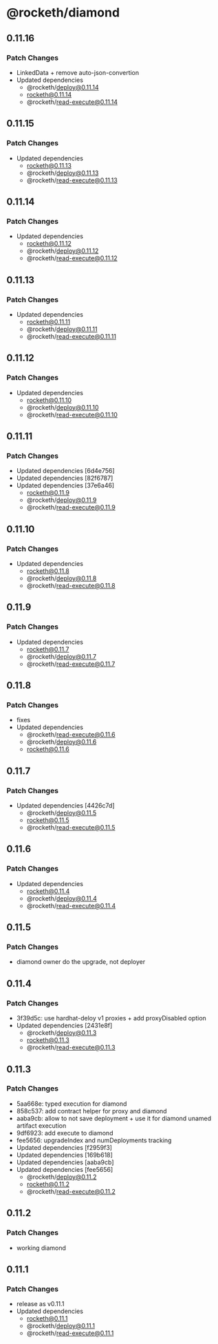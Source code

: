 # @rocketh/diamond

## 0.11.16

### Patch Changes

- LinkedData + remove auto-json-convertion
- Updated dependencies
  - @rocketh/deploy@0.11.14
  - rocketh@0.11.14
  - @rocketh/read-execute@0.11.14

## 0.11.15

### Patch Changes

- Updated dependencies
  - rocketh@0.11.13
  - @rocketh/deploy@0.11.13
  - @rocketh/read-execute@0.11.13

## 0.11.14

### Patch Changes

- Updated dependencies
  - rocketh@0.11.12
  - @rocketh/deploy@0.11.12
  - @rocketh/read-execute@0.11.12

## 0.11.13

### Patch Changes

- Updated dependencies
  - rocketh@0.11.11
  - @rocketh/deploy@0.11.11
  - @rocketh/read-execute@0.11.11

## 0.11.12

### Patch Changes

- Updated dependencies
  - rocketh@0.11.10
  - @rocketh/deploy@0.11.10
  - @rocketh/read-execute@0.11.10

## 0.11.11

### Patch Changes

- Updated dependencies [6d4e756]
- Updated dependencies [82f6787]
- Updated dependencies [37e6a46]
  - rocketh@0.11.9
  - @rocketh/deploy@0.11.9
  - @rocketh/read-execute@0.11.9

## 0.11.10

### Patch Changes

- Updated dependencies
  - rocketh@0.11.8
  - @rocketh/deploy@0.11.8
  - @rocketh/read-execute@0.11.8

## 0.11.9

### Patch Changes

- Updated dependencies
  - rocketh@0.11.7
  - @rocketh/deploy@0.11.7
  - @rocketh/read-execute@0.11.7

## 0.11.8

### Patch Changes

- fixes
- Updated dependencies
  - @rocketh/read-execute@0.11.6
  - @rocketh/deploy@0.11.6
  - rocketh@0.11.6

## 0.11.7

### Patch Changes

- Updated dependencies [4426c7d]
  - @rocketh/deploy@0.11.5
  - rocketh@0.11.5
  - @rocketh/read-execute@0.11.5

## 0.11.6

### Patch Changes

- Updated dependencies
  - rocketh@0.11.4
  - @rocketh/deploy@0.11.4
  - @rocketh/read-execute@0.11.4

## 0.11.5

### Patch Changes

- diamond owner do the upgrade, not deployer

## 0.11.4

### Patch Changes

- 3f39d5c: use hardhat-deloy v1 proxies + add proxyDisabled option
- Updated dependencies [2431e8f]
  - @rocketh/deploy@0.11.3
  - rocketh@0.11.3
  - @rocketh/read-execute@0.11.3

## 0.11.3

### Patch Changes

- 5aa668e: typed execution for diamond
- 858c537: add contract helper for proxy and diamond
- aaba9cb: allow to not save deployment + use it for diamond unamed artifact execution
- 9df6923: add execute to diamond
- fee5656: upgradeIndex and numDeployments tracking
- Updated dependencies [f2959f3]
- Updated dependencies [169b618]
- Updated dependencies [aaba9cb]
- Updated dependencies [fee5656]
  - @rocketh/deploy@0.11.2
  - rocketh@0.11.2
  - @rocketh/read-execute@0.11.2

## 0.11.2

### Patch Changes

- working diamond

## 0.11.1

### Patch Changes

- release as v0.11.1
- Updated dependencies
  - rocketh@0.11.1
  - @rocketh/deploy@0.11.1
  - @rocketh/read-execute@0.11.1
